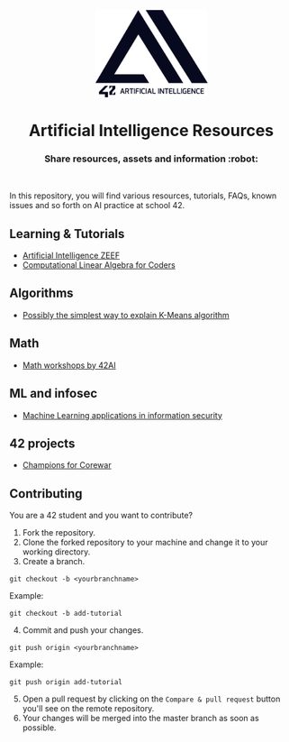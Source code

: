 <p align="center">
  <img src="assets/42ai_logo.png" width="200" alt="42 AI Logo" />
</p>

<h1 align="center">
  Artificial Intelligence Resources
</h1>
<h3 align="center">
  Share resources, assets and information :robot:
</h3>
<br/>

In this repository, you will find various resources, tutorials, FAQs, known issues and so forth on AI practice at school 42.

## Learning & Tutorials

- [Artificial Intelligence ZEEF](https://artificial-intelligence.zeef.com/jdesmares)
- [Computational Linear Algebra for Coders](https://github.com/fastai/numerical-linear-algebra)

## Algorithms

- [Possibly the simplest way to explain K-Means algorithm](https://bigdata-madesimple.com/possibly-the-simplest-way-to-explain-k-means-algorithm/)

## Math

- [Math workshops by 42AI](https://github.com/42-AI/workshops_mathematics)

## ML and infosec

- [Machine Learning applications in information security](https://github.com/apt-42/resources/blob/master/ml_for_infosec.md)

## 42 projects

- [Champions for Corewar](https://github.com/42-AI/champions_for_corewar)

## Contributing

You are a 42 student and you want to contribute?

1. Fork the repository.
2. Clone the forked repository to your machine and change it to your working directory.
3. Create a branch.

```console
git checkout -b <yourbranchname>
```

Example:
```console
git checkout -b add-tutorial
```

4. Commit and push your changes.

```console
git push origin <yourbranchname>
```

Example:
```console
git push origin add-tutorial
```

5. Open a pull request by clicking on the `Compare & pull request` button you'll see on the remote repository.
6. Your changes will be merged into the master branch as soon as possible.
